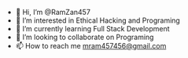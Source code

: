 - 👋 Hi, I’m @RamZan457
- 👀 I’m interested in Ethical Hacking and Programing
- 🌱 I’m currently learning Full Stack Development 
- 💞️ I’m looking to collaborate on Programing
- 📫 How to reach me mram457456@gmail.com

<!---
RamZan457/RamZan457 is a ✨ special ✨ repository because its `README.md` (this file) appears on your GitHub profile.
You can click the Preview link to take a look at your changes.
--->
